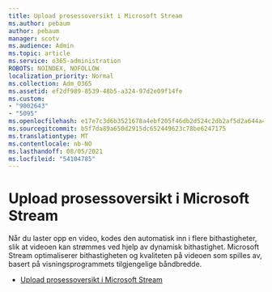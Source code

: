 ```yaml
---
title: Upload prosessoversikt i Microsoft Stream
ms.author: pebaum
author: pebaum
manager: scotv
ms.audience: Admin
ms.topic: article
ms.service: o365-administration
ROBOTS: NOINDEX, NOFOLLOW
localization_priority: Normal
ms.collection: Adm_O365
ms.assetid: ef2df989-8539-48b5-a324-97d2e09f14fe
ms.custom:
- "9002643"
- "5095"
ms.openlocfilehash: e17e7c3d6b3521678a4ebf205f46db2d524c2db2af5d2a644a4c1c80b016b9cf
ms.sourcegitcommit: b5f7da89a650d2915dc652449623c78be6247175
ms.translationtype: MT
ms.contentlocale: nb-NO
ms.lasthandoff: 08/05/2021
ms.locfileid: "54104785"
---
```

# <a name="upload-process-overview-in-microsoft-stream"></a>Upload prosessoversikt i Microsoft Stream

Når du laster opp en video, kodes den automatisk inn i flere bithastigheter, slik at videoen kan strømmes ved hjelp av dynamisk bithastighet. Microsoft Stream optimaliserer bithastigheten og kvaliteten på videoen som spilles av, basert på visningsprogrammets tilgjengelige båndbredde.

- [Upload prosessoversikt i Microsoft Stream](/stream/upload-process-overview)
